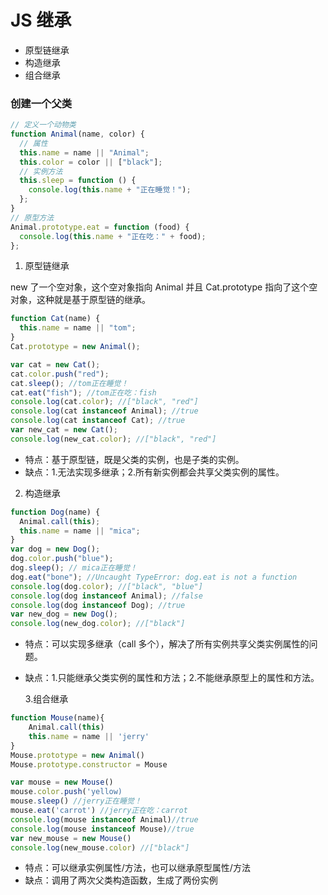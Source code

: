 # JS 继承

- 原型链继承
- 构造继承
- 组合继承

### 创建一个父类

```js
// 定义一个动物类
function Animal(name, color) {
  // 属性
  this.name = name || "Animal";
  this.color = color || ["black"];
  // 实例方法
  this.sleep = function () {
    console.log(this.name + "正在睡觉！");
  };
}
// 原型方法
Animal.prototype.eat = function (food) {
  console.log(this.name + "正在吃：" + food);
};
```

1. 原型链继承

new 了一个空对象，这个空对象指向 Animal 并且 Cat.prototype 指向了这个空对象，这种就是基于原型链的继承。

```js
function Cat(name) {
  this.name = name || "tom";
}
Cat.prototype = new Animal();

var cat = new Cat();
cat.color.push("red");
cat.sleep(); //tom正在睡觉！
cat.eat("fish"); //tom正在吃：fish
console.log(cat.color); //["black", "red"]
console.log(cat instanceof Animal); //true
console.log(cat instanceof Cat); //true
var new_cat = new Cat();
console.log(new_cat.color); //["black", "red"]
```

- 特点：基于原型链，既是父类的实例，也是子类的实例。
- 缺点：1.无法实现多继承；2.所有新实例都会共享父类实例的属性。

2. 构造继承

```js
function Dog(name) {
  Animal.call(this);
  this.name = name || "mica";
}
var dog = new Dog();
dog.color.push("blue");
dog.sleep(); // mica正在睡觉！
dog.eat("bone"); //Uncaught TypeError: dog.eat is not a function
console.log(dog.color); //["black", "blue"]
console.log(dog instanceof Animal); //false
console.log(dog instanceof Dog); //true
var new_dog = new Dog();
console.log(new_dog.color); //["black"]
```

- 特点：可以实现多继承（call 多个），解决了所有实例共享父类实例属性的问题。
- 缺点：1.只能继承父类实例的属性和方法；2.不能继承原型上的属性和方法。

  3.组合继承

```js
function Mouse(name){
    Animal.call(this)
    this.name = name || 'jerry'
}
Mouse.prototype = new Animal()
Mouse.prototype.constructor = Mouse

var mouse = new Mouse()
mouse.color.push('yellow)
mouse.sleep() //jerry正在睡觉！
mouse.eat('carrot') //jerry正在吃：carrot
console.log(mouse instanceof Animal)//true
console.log(mouse instanceof Mouse)//true
var new_mouse = new Mouse()
console.log(new_mouse.color) //["black"]
```

- 特点：可以继承实例属性/方法，也可以继承原型属性/方法
- 缺点：调用了两次父类构造函数，生成了两份实例
